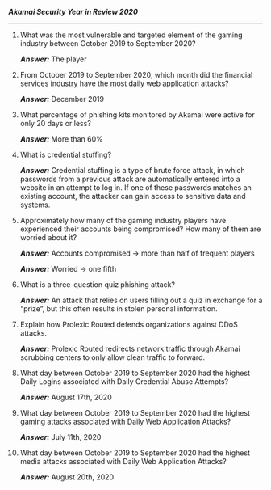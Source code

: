 ***Akamai Security Year in Review 2020***
___

1. What was the most vulnerable and targeted element of the gaming industry between October 2019 to September 2020? 

    ***Answer:*** The player

2. From October 2019 to September 2020, which month did the financial services industry have the most daily web application attacks? 

    ***Answer:*** December 2019

3. What percentage of phishing kits monitored by Akamai were active for only 20 days or less? 

    ***Answer:*** More than 60%

4. What is credential stuffing? 

    ***Answer:*** Credential stuffing is a type of brute force attack, in which passwords from a previous attack are automatically entered into a website in an attempt to log in. If one of these passwords matches an existing account, the attacker can gain access to sensitive data and systems. 

5. Approximately how many of the gaming industry players have experienced their accounts being compromised?  How many of them are worried about it?

    ***Answer:*** Accounts compromised → more than half of frequent players
    
    ***Answer:*** Worried → one fifth

6. What is a three-question quiz phishing attack?

    ***Answer:*** An attack that relies on users filling out a quiz in exchange for a “prize”, but this often results in stolen personal information.

7. Explain how Prolexic Routed defends organizations against DDoS attacks.

    ***Answer:*** Prolexic Routed redirects network traffic through Akamai scrubbing centers to only allow clean traffic to forward.

8. What day between October 2019 to September 2020 had the highest Daily Logins associated with Daily Credential Abuse Attempts? 

    ***Answer:*** August 17th, 2020

9. What day between October 2019 to September 2020 had the highest gaming attacks associated with Daily Web Application Attacks? 

    ***Answer:*** July 11th, 2020

10. What day between October 2019 to September 2020 had the highest media attacks associated with Daily Web Application Attacks?

    ***Answer:*** August 20th, 2020



